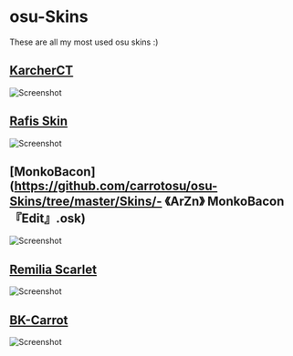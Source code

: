 # osu-Skins
These are all my most used osu skins :)

## [KarcherCT](https://github.com/carrotosu/osu-Skins/raw/main/Skins/-%20%20%20%20%20%20%20%20%20%20%20%20%23%20%20Tippy%20%E3%80%8ECT%E3%80%8F%20%20%23%20-.osk)
![Screenshot]()

## [Rafis Skin]()
![Screenshot]()

## [MonkoBacon](https://github.com/carrotosu/osu-Skins/tree/master/Skins/-         《ArZn》 MonkoBacon 『Edit』.osk)
![Screenshot]()

## [Remilia Scarlet]()
![Screenshot]()

## [BK-Carrot]()
![Screenshot]()
